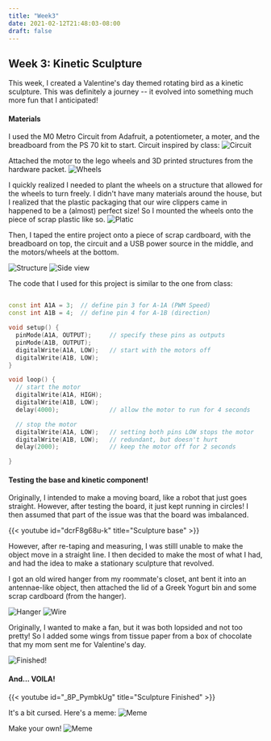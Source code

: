 ```yaml
---
title: "Week3"
date: 2021-02-12T21:48:03-08:00
draft: false
---
```


## Week 3: Kinetic Sculpture

This week, I created a Valentine's day themed rotating bird as a kinetic sculpture. This was definitely a journey -- it evolved into something much more fun that I anticipated!

#### Materials
I used the M0 Metro Circuit from Adafruit, a potentiometer, a moter, and the breadboard from the PS 70 kit to start. 
Circuit inspired by class:
![Circuit](circuit.jpg)

Attached the motor to the lego wheels and 3D printed structures from the hardware packet. 
![Wheels](wheels.jpg)

I quickly realized I needed to plant the wheels on a structure that allowed for the wheels to turn freely. 
I didn't have many materials around the house, but I realized that the plastic packaging that our wire clippers came in happened to be a (almost) perfect size! So I mounted the wheels onto the piece of scrap plastic like so.
![Platic](plastic.jpg)

Then, I taped the entire project onto a piece of scrap cardboard, with the breadboard on top, the circuit and a USB power source in the middle, and the motors/wheels at the bottom.

![Structure](structure.jpg)
![Side view](sside.jpg)

The code that I used for this project is similar to the one from class:
```cpp

const int A1A = 3;  // define pin 3 for A-1A (PWM Speed)
const int A1B = 4;  // define pin 4 for A-1B (direction)

void setup() {
  pinMode(A1A, OUTPUT);     // specify these pins as outputs
  pinMode(A1B, OUTPUT);
  digitalWrite(A1A, LOW);   // start with the motors off 
  digitalWrite(A1B, LOW);
}

void loop() {
  // start the motor 
  digitalWrite(A1A, HIGH);   
  digitalWrite(A1B, LOW);
  delay(4000);              // allow the motor to run for 4 seconds

  // stop the motor
  digitalWrite(A1A, LOW);   // setting both pins LOW stops the motor 
  digitalWrite(A1B, LOW);   // redundant, but doesn't hurt 
  delay(2000);              // keep the motor off for 2 seconds

}
``` 

#### Testing the base and kinetic component!
Originally, I intended to make a moving board, like a robot that just goes straight. However, after testing the board, it just kept running in circles! I then assumed that part of the issue was that the board was imbalanced.


{{< youtube id="dcrF8g68u-k" title="Sculpture base" >}}

However, after re-taping and measuring, I was stilll unable to make the object move in a straight line. I then decided to make the most of what I had, and had the idea to make a stationary sculpture that revolved.

I got an old wired hanger from my roommate's closet, ant bent it into an antennae-like object, then attached the lid of a Greek Yogurt bin and some scrap cardboard (from the hanger). 

![Hanger](hanger.jpg)
![Wire](wires.jpg)

Originally, I wanted to make a fan, but it was both lopsided and not too pretty! So I added some wings from tissue paper from a box of chocolate that my mom sent me for Valentine's day.

![Finished!](beauty.jpg)

#### And... VOILA!
{{< youtube id="_8P_PymbkUg" title="Sculpture Finished" >}}

It's a bit cursed. Here's a meme:
![Meme](meme2.JPEG)

Make your own!
![Meme](meme.JPEG)

<!-- https://youtu.be/dcrF8g68u-k -->
